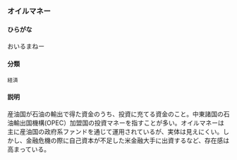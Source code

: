 <div style="display:none;">

## [あ行](securities-terms?id=あ行)

</div>

### オイルマネー

#### ひらがな

おいるまねー

#### 分類

`経済`

#### 説明

産油国が石油の輸出で得た資金のうち、投資に充てる資金のこと。中東諸国の石油輸出国機構(OPEC）加盟国の投資マネーを指すことが多い。オイルマネーは主に産油国の政府系ファンドを通じて運用されているが、実体は見えにくい。しかし、金融危機の際に自己資本が不足した米金融大手に出資するなど、存在感は高まっている。

<div style="display:none;">

## [か行](securities-terms?id=か行)
## [さ行](securities-terms?id=さ行)
## [た行](securities-terms?id=た行)
## [な行](securities-terms?id=な行)
## [は行](securities-terms?id=は行)
## [ま行](securities-terms?id=ま行)
## [や行](securities-terms?id=や行)
## [ら行](securities-terms?id=ら行)
## [わ行](securities-terms?id=わ行)
## [英数字・記号](securities-terms?id=英数字・記号)

</div>

